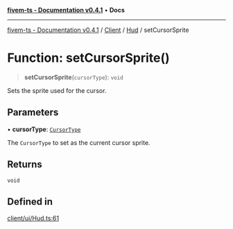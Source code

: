 [**fivem-ts - Documentation v0.4.1**](../../../../../README.md) • **Docs**

***

[fivem-ts - Documentation v0.4.1](../../../../../README.md) / [Client](../../../README.md) / [Hud](../README.md) / setCursorSprite

# Function: setCursorSprite()

> **setCursorSprite**(`cursorType`): `void`

Sets the sprite used for the cursor.

## Parameters

• **cursorType**: [`CursorType`](../../../enumerations/CursorType.md)

The `CursorType` to set as the current cursor sprite.

## Returns

`void`

## Defined in

[client/ui/Hud.ts:61](https://github.com/Purpose-Dev/fivem-ts/blob/main/src/client/ui/Hud.ts#L61)
